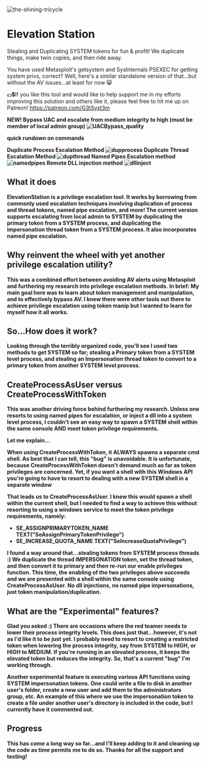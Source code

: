 
![the-shining-tricycle](https://github.com/g3tsyst3m/tokenpoacher/assets/19558280/6a74eba4-7a60-4e13-8c5f-d592e4de8858)


# Elevation Station
Stealing and Duplicating SYSTEM tokens for fun & profit!  We duplicate things, make twin copies, and then ride away.

You have used Metasploit's getsystem and SysInternals PSEXEC for getting system privs, correct?  Well, here's a similar standalone version of that...but without the AV issues...at least for now 😸

💵💲If you like this tool and would like to help support me in my efforts improving this solution and others like it, please feel free to hit me up on Patreon!
https://patreon.com/G3tSyst3m

<b>NEW! Bypass UAC and escalate from medium integrity to high (must be member of local admin group)
![UACBypass_quality](https://github.com/g3tsyst3m/elevationstation/assets/19558280/a68fb013-99b2-4cea-99d1-f549036a61d5)


<b>quick rundown on commands</b>

<b>Duplicate Process Escalation Method
![dupprocess](https://github.com/g3tsyst3m/elevationstation/assets/19558280/06b17b2f-046b-4376-b6ae-09a9e31f3821)
Duplicate Thread Escalation Method
![dupthread](https://github.com/g3tsyst3m/elevationstation/assets/19558280/62a2763c-c356-4f77-961b-4d8ecd671b93)
Named Pipes Escalation method
![namedpipes](https://github.com/g3tsyst3m/elevationstation/assets/19558280/3df4c841-6418-42fe-936e-423060fc3351)
Remote DLL injection method
![dllinject](https://github.com/g3tsyst3m/elevationstation/assets/19558280/ec2f8616-e299-4336-a798-c1fdf607fcb1)
</b>

## What it does

ElevationStation is a privilege escalation tool.  It works by borrowing from commonly used escalation techniques involving duplication of process and thread tokens, named pipe escalation, and more!  The current version supports escalating from local admin to SYSTEM by duplicating the primary token from a SYSTEM process, and duplicating the impersonation thread token from a SYSTEM process. It also incorporates named pipe escalation.

## Why reinvent the wheel with yet another privilege escalation utility?

This was a combined effort between avoiding AV alerts using Metasploit and furthering my research into privilege escalation methods.  In brief: My main goal here was to learn about token management and manipulation, and to effectively bypass AV.  I knew there were other tools out there to achieve privilege escalation using token manip but I wanted to learn for myself how it all works.

## So...How does it work?

Looking through the terribly organized code, you'll see I used two methods to get SYSTEM so far; stealing a Primary token from a SYSTEM level process, and stealing an Impersonation thread token to convert to a primary token from another SYSTEM level process.  

## CreateProcessAsUser versus CreateProcessWithToken

This was another driving force behind furthering my research.  Unless one resorts to using named pipes for escalation, or inject a dll into a system level process, I couldn't see an easy way to spawn a SYSTEM shell within the same console AND meet token privilege requirements.

<b> Let me explain... </b>

When using CreateProcessWithToken, it ALWAYS spawns a separate cmd shell.  As best that I can tell, this "bug" is unavoidable.  It is unfortunate, because CreateProcessWithToken doesn't demand much as far as token privileges are concerned.  Yet, if you want a shell with this Windows API you're going to have to resort to dealing with a new SYSTEM shell in a separate window

That leads us to CreateProcessAsUser. I knew this would spawn a shell within the current shell, but I needed to find a way to achieve this without resorting to using a windows service to meet the token privilege requirements, namely: 
- SE_ASSIGNPRIMARYTOKEN_NAME
TEXT("SeAssignPrimaryTokenPrivilege")
- SE_INCREASE_QUOTA_NAME
TEXT("SeIncreaseQuotaPrivilege")

I found a way around that...stealing tokens from SYSTEM process threads :)  We duplicate the thread IMPERSONATION token, set the thread token, and then convert it to primary and then re-run our enable privileges function.  This time, the enabling of the two privileges above succeeds and we are presented with a shell within the same console using CreateProcessAsUser.  No dll injections, no named pipe impersonations, just token manipulation/duplication. 

## What are the "Experimental" features?

Glad you asked :)  There are occasions where the red teamer needs to lower their process integrity levels.  This does just that...however, it's not as I'd like it to be just yet.  I probably need to resort to creating a restricted token when lowering the process integrity, say from SYSTEM to HIGH, or HIGH to MEDIUM.  If you're running in an elevated process, it keeps the elevated token but reduces the integrity.  So, that's a current "bug" I'm working through.

Another experimental feature is executing various API functions using SYSTEM impersonation tokens.  One could write a file to disk in another user's folder, create a new user and add them to the administrators group, etc. An example of this where we use the impersonation token to create a file under another user's directory is included in the code, but I currently have it commented out.

## Progress

This has come a long way so far...and I'll keep adding to it and cleaning up the code as time permits me to do so. Thanks for all the support and testing!
